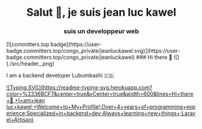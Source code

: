 <h1 align="center">Salut 👋, je suis jean luc kawel</h1>
<h3 align="center">suis un developpeur web</h3>
[![committers.top badge](https://user-badge.committers.top/congo_private/jeanluckawel.svg)](https://user-badge.committers.top/congo_private/jeanluckawel)
### Hi there 👋
![](./src/header_.png)

I am a backend developer Lubumbashi 🇨🇩.

[![Typing SVG](https://readme-typing-svg.herokuapp.com?color=%2336BCF7&center=true&vCenter=true&width=600&lines=Hi+there+👋,+I+am+jean  luc+kawel;+Welcome+to+My+Profile!;Over+4+years+of+programming+experience;Specialized+in+backend+dev;Always+learning+new+things+;Laravel+Artisan)](https://git.io/typing-svg)

<!--
<code><img height="20" src="https://raw.githubusercontent.com/github/explore/56a826d05cf762b2b50ecbe7d492a839b04f3fbf/topics/java/java.png"></code>
@@ -23,7 +24,7 @@ I am a backend developer Lubumbashi 🇨🇩.
<a href="https://twitter.com/luckawel"><img alt="Twitter" src="https://img.shields.io/badge/Twitter-luckawel-blue?style=flat-square&logo=twitter"></a>
</p>
## 📊 Github stats
## 📈 Github stats
